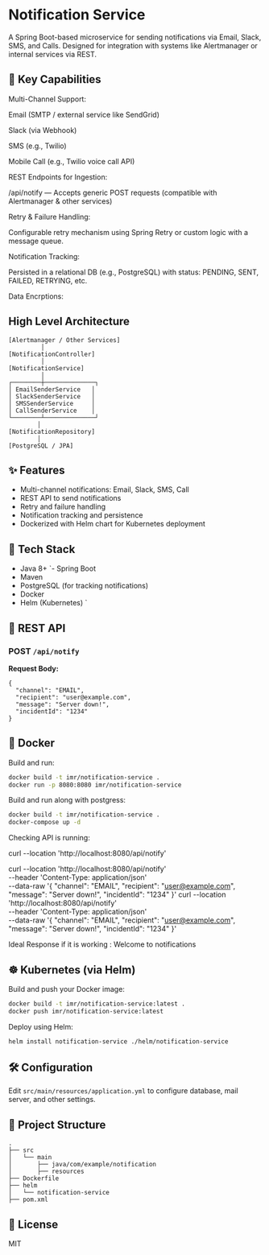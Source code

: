 # Notification Service

A Spring Boot-based microservice for sending notifications via Email, Slack, SMS, and Calls. Designed for integration with systems like Alertmanager or internal services via REST.

## 🔧 Key Capabilities

Multi-Channel Support:

Email (SMTP / external service like SendGrid)

Slack (via Webhook)

SMS (e.g., Twilio)

Mobile Call (e.g., Twilio voice call API)

REST Endpoints for Ingestion:

/api/notify — Accepts generic POST requests (compatible with Alertmanager & other services)

Retry & Failure Handling:

Configurable retry mechanism using Spring Retry or custom logic with a message queue.

Notification Tracking:

Persisted in a relational DB (e.g., PostgreSQL) with status: PENDING, SENT, FAILED, RETRYING, etc.

Data Encrptions:



## High Level Architecture

```
[Alertmanager / Other Services]
         │
[NotificationController]
         │
[NotificationService]
         │
┌────────┼──────────────┐
│ EmailSenderService   │
│ SlackSenderService   │
│ SMSSenderService     │
│ CallSenderService    │
└────────┴──────────────┘
        │
[NotificationRepository]
        │
[PostgreSQL / JPA]
```
## ✨ Features

- Multi-channel notifications: Email, Slack, SMS, Call
- REST API to send notifications
- Retry and failure handling
- Notification tracking and persistence
- Dockerized with Helm chart for Kubernetes deployment

## 🚀 Tech Stack

- Java 8+
`- Spring Boot
- Maven
- PostgreSQL (for tracking notifications)
- Docker
- Helm (Kubernetes)
`
## 🧪 REST API

### POST `/api/notify`

**Request Body:**

```
{
  "channel": "EMAIL",
  "recipient": "user@example.com",
  "message": "Server down!",
  "incidentId": "1234"
}
```

## 🐳 Docker

Build and run:

```bash
docker build -t imr/notification-service .
docker run -p 8080:8080 imr/notification-service
```

Build and run along with postgress:
```bash
docker build -t imr/notification-service .
docker-compose up -d
```

Checking API is running:

curl --location 'http://localhost:8080/api/notify'

curl --location 'http://localhost:8080/api/notify' \
--header 'Content-Type: application/json' \
--data-raw '{
"channel": "EMAIL",
"recipient": "user@example.com",
"message": "Server down!",
"incidentId": "1234"
}'
curl --location 'http://localhost:8080/api/notify' \
--header 'Content-Type: application/json' \
--data-raw '{
"channel": "EMAIL",
"recipient": "user@example.com",
"message": "Server down!",
"incidentId": "1234"
}'

Ideal Response if it is working : Welcome to notifications

## ☸️ Kubernetes (via Helm)

Build and push your Docker image:

```bash
docker build -t imr/notification-service:latest .
docker push imr/notification-service:latest
```

Deploy using Helm:

```bash
helm install notification-service ./helm/notification-service
```

## 🛠 Configuration

Edit `src/main/resources/application.yml` to configure database, mail server, and other settings.

## 📂 Project Structure

```
.
├── src
│   └── main
│       ├── java/com/example/notification
│       ├── resources
├── Dockerfile
├── helm
│   └── notification-service
├── pom.xml
```

## 📃 License

MIT
